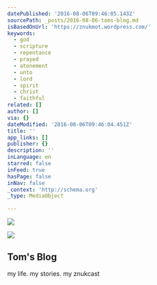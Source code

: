 ```yaml
---
datePublished: '2016-08-06T09:46:05.143Z'
sourcePath: _posts/2016-08-06-toms-blog.md
isBasedOnUrl: 'https://znukmot.wordpress.com/'
keywords:
  - god
  - scripture
  - repentance
  - prayed
  - atonement
  - unto
  - lord
  - spirit
  - christ
  - faithful
related: []
author: []
via: {}
dateModified: '2016-08-06T09:46:04.451Z'
title: ''
app_links: []
publisher: {}
description: ''
inLanguage: en
starred: false
inFeed: true
hasPage: false
inNav: false
_context: 'http://schema.org'
_type: MediaObject

---
```

![](https://the-grid-user-content.s3-us-west-2.amazonaws.com/21be6a12-fefc-45ad-9f0a-3d903fb9255b.jpg)

<article style=""><img src="https://s3-us-west-2.amazonaws.com/the-grid-img/p/334e6f26a27868da2d99258bfceb234c0b2f1842.jpg" /><h1>Tom's Blog</h1><p>my life. my stories. my znukcast</p></article>